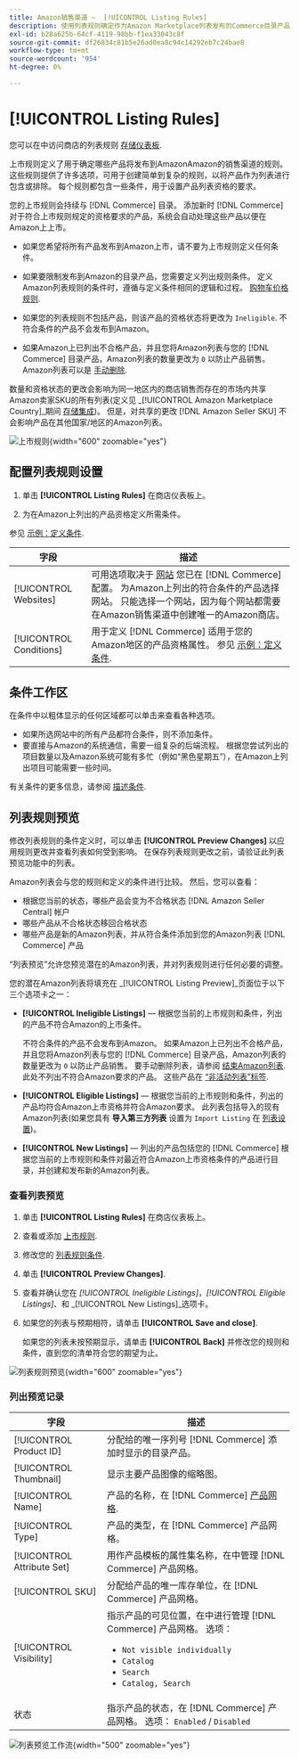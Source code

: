 ```yaml
---
title: Amazon销售渠道 —  [!UICONTROL Listing Rules]
description: 使用列表规则确定作为Amazon Marketplace列表发布的Commerce目录产品。
exl-id: b28a625b-64cf-4119-98bb-f1ea33043c8f
source-git-commit: df26834c81b5e26ad0ea8c94c14292eb7c24bae8
workflow-type: tm+mt
source-wordcount: '954'
ht-degree: 0%

---
```


# [!UICONTROL Listing Rules]

您可以在中访问商店的列表规则 [存储仪表板](./amazon-store-dashboard.md).

上市规则定义了用于确定哪些产品将发布到AmazonAmazon的销售渠道的规则。 这些规则提供了许多选项，可用于创建简单到复杂的规则，以将产品作为列表进行包含或排除。 每个规则都包含一些条件，用于设置产品列表资格的要求。

您的上市规则会持续与 [!DNL Commerce] 目录。 添加新时 [!DNL Commerce] 对于符合上市规则规定的资格要求的产品，系统会自动处理这些产品以便在Amazon上上市。

- 如果您希望将所有产品发布到Amazon上市，请不要为上市规则定义任何条件。

- 如果要限制发布到Amazon的目录产品，您需要定义列出规则条件。 定义Amazon列表规则的条件时，遵循与定义条件相同的逻辑和过程。 [购物车价格规则](https://experienceleague.adobe.com/docs/commerce-admin/marketing/promotions/cart-rules/price-rules-cart.html).

- 如果您的列表规则不包括产品，则该产品的资格状态将更改为 `Ineligible`. 不符合条件的产品不会发布到Amazon。

- 如果Amazon上已列出不合格产品，并且您将Amazon列表与您的 [!DNL Commerce] 目录产品，Amazon列表的数量更改为 `0` 以防止产品销售。 Amazon列表可以是 [手动删除](./end-listings-manually.md).

数量和资格状态的更改会影响为同一地区内的商店销售而存在的市场内共享Amazon卖家SKU的所有列表(定义见 _[!UICONTROL Amazon Marketplace Country]_期间 [存储集成](./store-integration.md))。 但是，对共享的更改 [!DNL Amazon Seller SKU] 不会影响产品在其他国家/地区的Amazon列表。

![上市规则](assets/ob-listing-rules.png){width="600" zoomable="yes"}

## 配置列表规则设置

1. 单击 **[!UICONTROL Listing Rules]** 在商店仪表板上。

1. 为在Amazon上列出的产品资格定义所需条件。

参见 [示例：定义条件](./ob-define-condition-example.md).

| 字段 | 描述 |
|---|---|
| [!UICONTROL Websites] | 可用选项取决于 [网站](https://experienceleague.adobe.com/docs/commerce-admin/start/setup/websites-stores-views.html) 您已在 [!DNL Commerce] 配置。 为Amazon上列出的符合条件的产品选择网站。 只能选择一个网站，因为每个网站都需要在Amazon销售渠道中创建唯一的Amazon商店。 |
| [!UICONTROL Conditions] | 用于定义 [!DNL Commerce] 适用于您的Amazon地区的产品资格属性。 参见 [示例：定义条件](./ob-define-condition-example.md). |

## 条件工作区

在条件中以粗体显示的任何区域都可以单击来查看各种选项。

- 如果所选网站中的所有产品都符合条件，则不添加条件。
- 要直接与Amazon的系统通信，需要一组复杂的后端流程。 根据您尝试列出的项目数量以及Amazon系统可能有多忙（例如“黑色星期五”），在Amazon上列出项目可能需要一些时间。

有关条件的更多信息，请参阅 [描述条件](https://experienceleague.adobe.com/docs/commerce-admin/marketing/promotions/cart-rules/price-rules-cart.html).

## 列表规则预览

修改列表规则的条件定义时，可以单击 **[!UICONTROL Preview Changes]** 以应用规则更改并查看列表如何受到影响。 在保存列表规则更改之前，请验证此列表预览功能中的列表。

Amazon列表会与您的规则和定义的条件进行比较。 然后，您可以查看：

- 根据您当前的状态，哪些产品会变为不合格状态 [!DNL Amazon Seller Central] 帐户
- 哪些产品从不合格状态移回合格状态
- 哪些产品是新的Amazon列表，并从符合条件添加到您的Amazon列表 [!DNL Commerce] 产品

“列表预览”允许您预览潜在的Amazon列表，并对列表规则进行任何必要的调整。

您的潜在Amazon列表将填充在 _[!UICONTROL Listing Preview]_页面位于以下三个选项卡之一：

- **[!UICONTROL Ineligible Listings]**  — 根据您当前的上市规则和条件，列出的产品不符合Amazon的上市条件。

   不符合条件的产品不会发布到Amazon。 如果Amazon上已列出不合格产品，并且您将Amazon列表与您的 [!DNL Commerce] 目录产品，Amazon列表的数量更改为 `0` 以防止产品销售。 要手动删除列表，请参阅 [结束Amazon列表](./end-listings-manually.md). 此处不列出不符合Amazon要求的产品。 这些产品在 [“非活动列表”标签](./inactive-listings.md).

- **[!UICONTROL Eligible Listings]**  — 根据您当前的上市规则和条件，列出的产品均符合Amazon上市资格并符合Amazon要求。 此列表包括导入的现有Amazon列表(如果您具有 **导入第三方列表** 设置为 `Import Listing` 在 [列表设置](./third-party-listing-settings.md))。

- **[!UICONTROL New Listings]**  — 列出的产品包括您的 [!DNL Commerce] 根据您当前的上市规则和条件对最近符合Amazon上市资格条件的产品进行目录，并创建和发布新的Amazon列表。

### 查看列表预览

1. 单击 **[!UICONTROL Listing Rules]** 在商店仪表板上。

1. 查看或添加 [上市规则](./listing-rules.md).

1. 修改您的 [列表规则条件](./ob-define-condition-example.md).

1. 单击 **[!UICONTROL Preview Changes]**.

1. 查看并确认您在 _[!UICONTROL Ineligible Listings]_，_[!UICONTROL Eligible Listings]_、和 _[!UICONTROL New Listings]_选项卡。

1. 如果您的列表与预期相符，请单击 **[!UICONTROL Save and close]**.

   如果您的列表未按预期显示，请单击 **[!UICONTROL Back]** 并修改您的规则和条件，直到您的清单符合您的期望为止。

![列表规则预览](assets/amazon-listing-rule-preview.png){width="600" zoomable="yes"}

### 列出预览记录

| 字段 | 描述 |
|--- |--- |
| [!UICONTROL Product ID] | 分配给的唯一序列号 [!DNL Commerce] 添加时显示的目录产品。 |
| [!UICONTROL Thumbnail] | 显示主要产品图像的缩略图。 |
| [!UICONTROL Name] | 产品的名称，在 [!DNL Commerce] [产品网格](https://experienceleague.adobe.com/docs/commerce-admin/catalog/products/products-list.html). |
| [!UICONTROL Type] | 产品的类型，在 [!DNL Commerce] 产品网格。 |
| [!UICONTROL Attribute Set] | 用作产品模板的属性集名称，在中管理 [!DNL Commerce] 产品网格。 |
| [!UICONTROL SKU] | 分配给产品的唯一库存单位，在 [!DNL Commerce] 产品网格。 |
| [!UICONTROL Visibility] | 指示产品的可见位置，在中进行管理 [!DNL Commerce] 产品网格。 选项：<ul><li>`Not visible individually`</li><li>`Catalog`</li><li>`Search`</li><li>`Catalog, Search`</li></ul> |
| 状态 | 指示产品的状态，在 [!DNL Commerce] 产品网格。 选项： `Enabled` / `Disabled` |

![列表预览工作流](assets/listing-preview-flowchart.png){width="500" zoomable="yes"}
